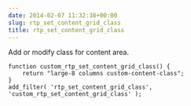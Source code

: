 ```yaml
---
date: 2014-02-07 11:32:38+00:00
slug: rtp_set_content_grid_class
title: rtp_set_content_grid_class
---
```


Add or modify class for content area.

    
    function custom_rtp_set_content_grid_class() {
        return "large-8 columns custom-content-class";
    }
    add_filter( 'rtp_set_content_grid_class', 'custom_rtp_set_content_grid_class' );
